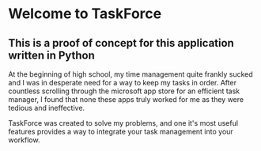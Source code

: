 # Welcome to TaskForce
## This is a proof of concept for this application written in Python

At the beginning of high school, my time management quite frankly sucked and I was in desperate need for a way to keep my tasks in order. After countless scrolling through the microsoft app store for an efficient task manager, I found that none these apps truly worked for me as they were tedious and ineffective.

TaskForce was created to solve my problems, and one it's most useful features provides a way to integrate your task management into your workflow.

